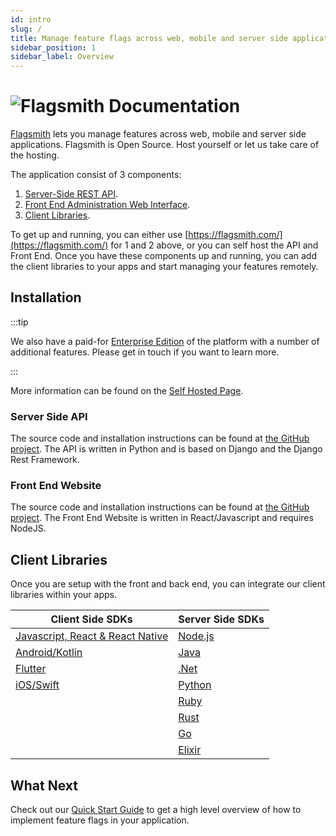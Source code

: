 ```yaml
---
id: intro
slug: /
title: Manage feature flags across web, mobile and server side applications
sidebar_position: 1
sidebar_label: Overview
---
```


# ![Flagsmith Documentation](/img/banner-logo-dark.png)

[Flagsmith](https://flagsmith.com/) lets you manage features across web, mobile and server side applications. Flagsmith
is Open Source. Host yourself or let us take care of the hosting.

The application consist of 3 components:

1. [Server-Side REST API](https://github.com/Flagsmith/flagsmith/tree/main/api).
2. [Front End Administration Web Interface](https://github.com/Flagsmith/flagsmith/tree/main/frontend).
3. [Client Libraries](/#client-libraries).

To get up and running, you can either use [https://flagsmith.com/](https://flagsmith.com/) for 1 and 2 above, or you can
self host the API and Front End. Once you have these components up and running, you can add the client libraries to your
apps and start managing your features remotely.

## Installation

:::tip

We also have a paid-for [Enterprise Edition](enterprise-edition.md) of the platform with a number of additional
features. Please get in touch if you want to learn more.

:::

More information can be found on the [Self Hosted Page](/deployment/overview).

### Server Side API

The source code and installation instructions can be found at
[the GitHub project](https://github.com/flagsmith/flagsmith). The API is written in Python and is based on Django and
the Django Rest Framework.

### Front End Website

The source code and installation instructions can be found at
[the GitHub project](https://github.com/flagsmith/flagsmith-frontend). The Front End Website is written in
React/Javascript and requires NodeJS.

## Client Libraries

Once you are setup with the front and back end, you can integrate our client libraries within your apps.

| Client Side SDKs                                        | Server Side SDKs          |
| ------------------------------------------------------- | ------------------------- |
| [Javascript, React & React Native](/clients/javascript) | [Node.js](/clients/node)  |
| [Android/Kotlin](/clients/android)                      | [Java](/clients/java)     |
| [Flutter](/clients/flutter)                             | [.Net](/clients/dotnet)   |
| [iOS/Swift](/clients/ios)                               | [Python](/clients/python) |
|                                                         | [Ruby](/clients/ruby)     |
|                                                         | [Rust](/clients/rust)     |
|                                                         | [Go](/clients/go)         |
|                                                         | [Elixir](/clients/elixir) |

## What Next

Check out our [Quick Start Guide](quickstart.md) to get a high level overview of how to implement feature flags in your
application.
